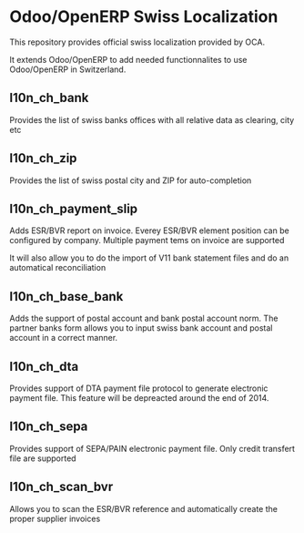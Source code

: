 Odoo/OpenERP Swiss Localization
===============================

This repository provides official swiss localization provided by OCA.

It extends Odoo/OpenERP to add needed functionnalites to use Odoo/OpenERP in Switzerland.


l10n_ch_bank
------------

Provides the list of swiss banks offices with all relative data as clearing, city etc


l10n_ch_zip
-----------

Provides the list of swiss postal city and ZIP for auto-completion


l10n_ch_payment_slip
--------------------

Adds ESR/BVR report on invoice. Everey ESR/BVR element position can be configured by company.
Multiple payment tems on invoice are supported

It will also allow you to do the import of V11 bank statement files and do an automatical reconciliation


l10n_ch_base_bank
-----------------

Adds the support of postal account and bank postal account norm.
The partner banks form allows you to input swiss bank account and postal account in a correct manner.


l10n_ch_dta
-----------

Provides support of DTA payment file protocol to generate electronic payment file.
This feature will be depreacted around the end of 2014.


l10n_ch_sepa
------------

Provides support of SEPA/PAIN electronic payment file.
Only credit transfert file are supported


l10n_ch_scan_bvr
----------------

Allows you to scan the ESR/BVR reference and automatically create the proper supplier invoices
